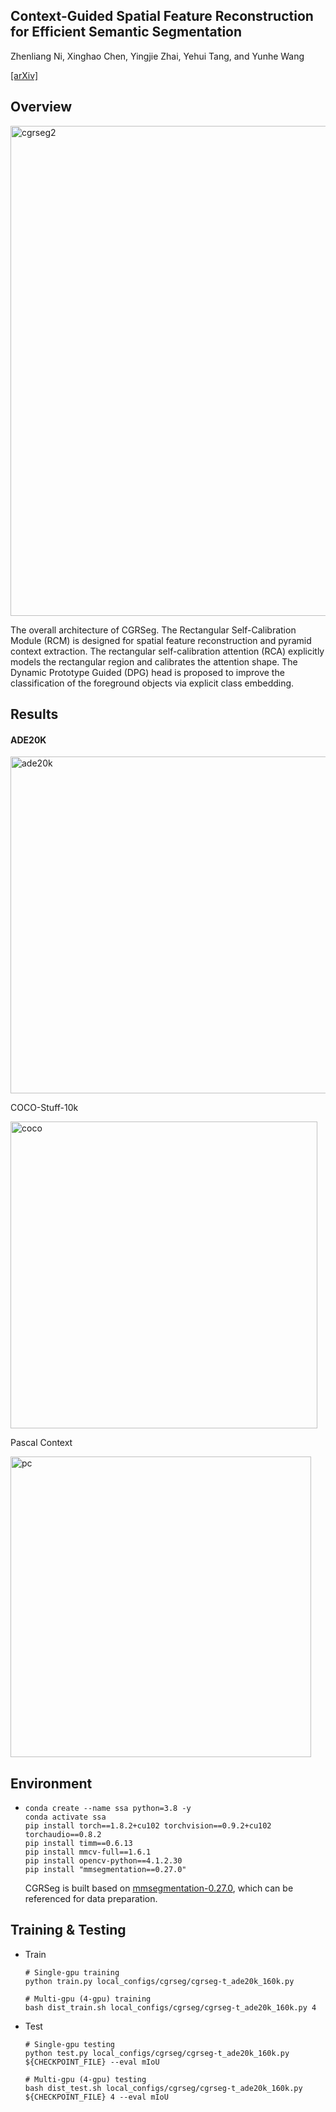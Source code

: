 ## Context-Guided Spatial Feature Reconstruction for Efficient Semantic Segmentation

Zhenliang Ni, Xinghao Chen, Yingjie Zhai, Yehui Tang, and Yunhe Wang

[[arXiv]](https://arxiv.org/abs/2405.06228)

## Overview
<img width="784" alt="cgrseg2" src="https://github.com/nizhenliang/CGRSeg/assets/48742170/eef8c502-599d-48aa-b05b-51a682ac7456">

The overall architecture of CGRSeg. The Rectangular Self-Calibration Module (RCM) is designed for spatial feature reconstruction and pyramid context extraction. 
The rectangular self-calibration attention (RCA) explicitly models the rectangular region and calibrates the attention shape. The Dynamic Prototype Guided (DPG) head
is proposed to improve the classification of the foreground objects via explicit class embedding.

## Results

#### ADE20K

<img width="539" alt="ade20k" src="https://github.com/nizhenliang/CGRSeg/assets/48742170/98e14385-8f41-417c-84d9-3cc6db0d32c1">

COCO-Stuff-10k

<img width="491" alt="coco" src="https://github.com/nizhenliang/CGRSeg/assets/48742170/9bf2487f-27d6-41d1-8e94-26f3fd994ce0">

Pascal Context

<img width="481" alt="pc" src="https://github.com/nizhenliang/CGRSeg/assets/48742170/d0b3f524-523f-4fc3-a809-691f4617ebb4">

## Environment

- ```shell
  conda create --name ssa python=3.8 -y
  conda activate ssa
  pip install torch==1.8.2+cu102 torchvision==0.9.2+cu102 torchaudio==0.8.2
  pip install timm==0.6.13
  pip install mmcv-full==1.6.1
  pip install opencv-python==4.1.2.30
  pip install "mmsegmentation==0.27.0"
  ```
  
  CGRSeg is built based on [mmsegmentation-0.27.0](https://github.com/open-mmlab/mmsegmentation/tree/v0.27.0), which can be referenced for data preparation.

## Training & Testing

- Train
  
  ```shell
  # Single-gpu training
  python train.py local_configs/cgrseg/cgrseg-t_ade20k_160k.py
  
  # Multi-gpu (4-gpu) training
  bash dist_train.sh local_configs/cgrseg/cgrseg-t_ade20k_160k.py 4
  ```

- Test
  
  ```shell
  # Single-gpu testing
  python test.py local_configs/cgrseg/cgrseg-t_ade20k_160k.py ${CHECKPOINT_FILE} --eval mIoU
  
  # Multi-gpu (4-gpu) testing
  bash dist_test.sh local_configs/cgrseg/cgrseg-t_ade20k_160k.py ${CHECKPOINT_FILE} 4 --eval mIoU
  ```
